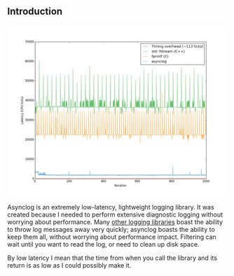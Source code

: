 Introduction
------------
![Performance chart](doc/images/performance_periodic_calls.png)

Asynclog is an extremely low-latency, lightweight logging library. It
was created because I needed to perform extensive diagnostic logging
without worrying about performance. Many [other logging
libraries](http://www.pantheios.org/performance.html) boast the ability
to throw log messages away very quickly; asynclog boasts the ability to
keep them all, without worrying about performance impact. Filtering can
wait until you want to read the log, or need to clean up disk space.

By low latency I mean that the time from when you call the library and
its return is as low as I could possibly make it. 
